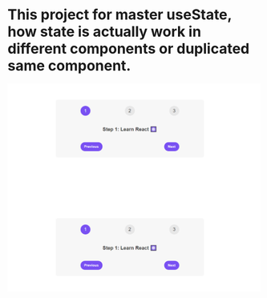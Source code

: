 # This project for master useState, how state is actually work in different components or duplicated same component.

![React-Steps](./src/steps-project.png)
